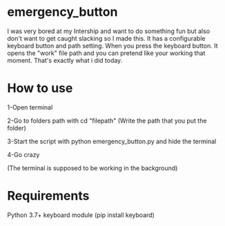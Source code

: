# emergency_button
I was very bored at my Intership and want to do something fun but also don't want to get caught slacking so I made this.
It has a configurable keyboard button and path setting. When you press the keyboard button. It opens the "work" file path and you can pretend like your working that moment. 
That's exactly what i did today. 

# How to use
1-Open terminal 

2-Go to folders path with cd "filepath" (Write the path that you put the folder)

3-Start the script with python emergency_button.py and hide the terminal

4-Go crazy


(The terminal is supposed to be working in the background)

# Requirements
Python 3.7+
keyboard module (pip install keyboard)
